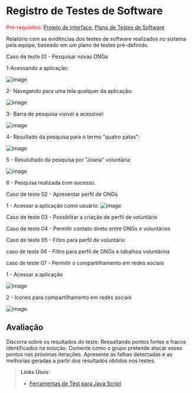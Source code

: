 # Registro de Testes de Software

<span style="color:red">Pré-requisitos: <a href="3-Projeto de Interface.md"> Projeto de Interface</a></span>, <a href="8-Plano de Testes de Software.md"> Plano de Testes de Software</a>

Relatório com as evidências dos testes de software realizados no sistema pela equipe, baseado em um plano de testes pré-definido.

Caso de teste 01 - Pesquisar novas ONGs

1-Acessando a aplicação:

![image](https://github.com/ICEI-PUC-Minas-PMV-ADS/pmv-ads-2023-1-e1-proj-web-t2-grupo-4-ongs-e-voluntariado/assets/19398297/135578b4-9b95-4d58-8456-9ecc44d42ac4)

2- Navegando para uma tela qualquer da aplicação:

![image](https://github.com/ICEI-PUC-Minas-PMV-ADS/pmv-ads-2023-1-e1-proj-web-t2-grupo-4-ongs-e-voluntariado/assets/19398297/f2ecc4b3-2c7d-4abc-a501-737eb41b93e3)

3- Barra de pesquisa visível e acessível:

![image](https://github.com/ICEI-PUC-Minas-PMV-ADS/pmv-ads-2023-1-e1-proj-web-t2-grupo-4-ongs-e-voluntariado/assets/19398297/750ff9ec-0a31-49ac-93fb-021e8ec513c6)

4- Resultado da pesquisa para o termo "quatro patas":

![image](https://github.com/ICEI-PUC-Minas-PMV-ADS/pmv-ads-2023-1-e1-proj-web-t2-grupo-4-ongs-e-voluntariado/assets/19398297/ef4975a5-a36f-4535-9a1e-a7e2f5aea12b)

5 - Resulultado da pesquisa por "Joana" voluntária:

![image](https://github.com/ICEI-PUC-Minas-PMV-ADS/pmv-ads-2023-1-e1-proj-web-t2-grupo-4-ongs-e-voluntariado/assets/19398297/08d63af0-9949-41cd-8e7d-243879c82763)


6 - Pesquisa realizada com sucesso.


Caso de teste 02 - Apresentar perfil de ONGs

1 - Acessar a aplicação como usuário:
![image](https://github.com/ICEI-PUC-Minas-PMV-ADS/pmv-ads-2023-1-e1-proj-web-t2-grupo-4-ongs-e-voluntariado/assets/19398297/9424fc46-9b77-4369-a824-2d4108f320a4)


Caso de teste 03 - Possiblitar a criação de perfil de voluntário

Caso de teste 04 - Permitir contato direto entre ONGs e voluntários

Caso de teste 05 - Filtro para perfil de voluntário

caso de teste 06 - Filtro para perfil de ONGs e tabalhos voluntários

caso de teste 07 - Permitir o compartilhamento em redes sociais

1 - Acessar a aplicação

![image](https://github.com/ICEI-PUC-Minas-PMV-ADS/pmv-ads-2023-1-e1-proj-web-t2-grupo-4-ongs-e-voluntariado/assets/19398297/365f8b67-4dd6-4509-aeda-39c14026a3a6)

2 - Icones para compartilhamento em redes sociais

![image](https://github.com/ICEI-PUC-Minas-PMV-ADS/pmv-ads-2023-1-e1-proj-web-t2-grupo-4-ongs-e-voluntariado/assets/19398297/bc675f79-0d83-4879-894a-c4fec6622d00)



## Avaliação

Discorra sobre os resultados do teste. Ressaltando pontos fortes e fracos identificados na solução. Comente como o grupo pretende atacar esses pontos nas próximas iterações. Apresente as falhas detectadas e as melhorias geradas a partir dos resultados obtidos nos testes.

> **Links Úteis**:
> - [Ferramentas de Test para Java Script](https://geekflare.com/javascript-unit-testing/)
